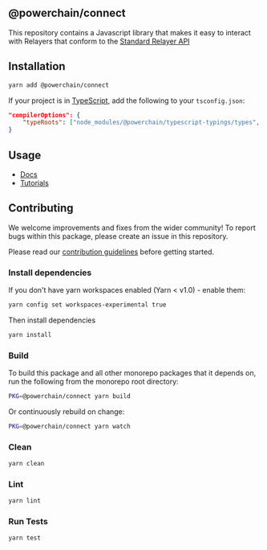 ## @powerchain/connect

This repository contains a Javascript library that makes it easy to interact with Relayers that conform to the [Standard Relayer API](https://github.com/powerchainProject/standard-relayer-api)

## Installation

```bash
yarn add @powerchain/connect
```

If your project is in [TypeScript](https://www.typescriptlang.org/), add the following to your `tsconfig.json`:

```json
"compilerOptions": {
    "typeRoots": ["node_modules/@powerchain/typescript-typings/types", "node_modules/@types"],
}
```

## Usage

-   [Docs](https://powerchain.org/docs/tools/connect)
-   [Tutorials](https://powerchain.org/docs/guides/using-the-standard-relayer-api)

## Contributing

We welcome improvements and fixes from the wider community! To report bugs within this package, please create an issue in this repository.

Please read our [contribution guidelines](../../CONTRIBUTING.md) before getting started.

### Install dependencies

If you don't have yarn workspaces enabled (Yarn < v1.0) - enable them:

```bash
yarn config set workspaces-experimental true
```

Then install dependencies

```bash
yarn install
```

### Build

To build this package and all other monorepo packages that it depends on, run the following from the monorepo root directory:

```bash
PKG=@powerchain/connect yarn build
```

Or continuously rebuild on change:

```bash
PKG=@powerchain/connect yarn watch
```

### Clean

```bash
yarn clean
```

### Lint

```bash
yarn lint
```

### Run Tests

```bash
yarn test
```
